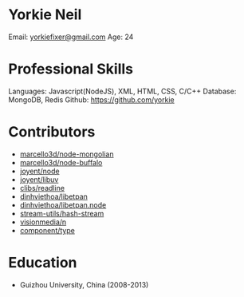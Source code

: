 Yorkie Neil
======================================
Email: yorkiefixer@gmail.com
Age: 24

Professional Skills
=======================================
Languages: Javascript(NodeJS), XML, HTML, CSS, C/C++
Database: MongoDB, Redis
Github: https://github.com/yorkie

Contributors
=======================================
* [marcello3d/node-mongolian](https://github.com/marcello3d/node-mongolian/commits?author=yorkie)
* [marcello3d/node-buffalo](https://github.com/marcello3d/node-buffalo/commits?author=yorkie)
* [joyent/node](https://github.com/joyent/node/commits?author=yorkie)
* [joyent/libuv](https://github.com/joyent/libuv/commits?author=yorkie)
* [clibs/readline](https://github.com/clibs/readline/commits?author=yorkie)
* [dinhviethoa/libetpan](https://github.com/dinhviethoa/libetpan/commits?author=yorkie)
* [dinhviethoa/libetpan.node](https://github.com/dinhviethoa/libetpan.node/commits?author=yorkie)
* [stream-utils/hash-stream](https://github.com/stream-utils/hash-stream/commits?author=yorkie)
* [visionmedia/n](https://github.com/visionmedia/n/commits?author=yorkie)
* [component/type](https://github.com/component/type/commits?author=yorkie)

Education
=======================================
* Guizhou University, China (2008-2013)
